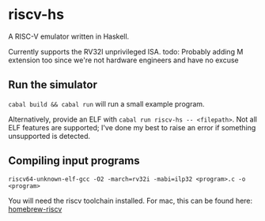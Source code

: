 # riscv-hs

A RISC-V emulator written in Haskell.

Currently supports the RV32I unprivileged ISA.
todo: Probably adding M extension too since we're not hardware engineers and have no excuse


## Run the simulator

`cabal build && cabal run` will run a small example program. 

Alternatively, provide an ELF with `cabal run riscv-hs -- <filepath>`. Not all ELF features are supported; I've done my best to raise an error if something unsupported is detected.


## Compiling input programs

```riscv64-unknown-elf-gcc -O2 -march=rv32i -mabi=ilp32 <program>.c -o <program>```

You will need the riscv toolchain installed. For mac, this can be found here: [homebrew-riscv](https://github.com/riscv-software-src/homebrew-riscv)

